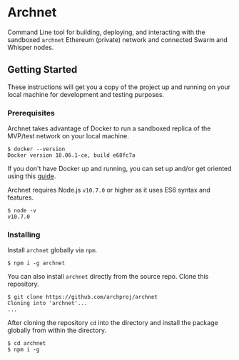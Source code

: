 # Archnet
Command Line tool for building, deploying, and interacting with the sandboxed 
`archnet` Ethereum (private) network and connected Swarm and Whisper nodes.

## Getting Started
These instructions will get you a copy of the project up and running on your 
local machine for development and testing purposes.

### Prerequisites
Archnet takes advantage of Docker to run a sandboxed replica of the MVP/test
network on your local machine.
```
$ docker --version
Docker version 18.06.1-ce, build e68fc7a
```

If you don't have Docker up and running, you can set up and/or get oriented 
using this [guide](https://docs.docker.com/v17.09/get-started/).

Archnet requires Node.js `v10.7.0` or higher as it uses ES6 syntax and features.
```
$ node -v
v10.7.0
```

### Installing
Install `archnet` globally via `npm`.
```
$ npm i -g archnet
```

You can also install `archnet` directly from the source repo. Clone this 
repository.
```
$ git clone https://github.com/archproj/archnet
Cloning into 'archnet'...
...
```

After cloning the repository `cd` into the directory and install the package 
globally from within the directory.
```
$ cd archnet
$ npm i -g
```

